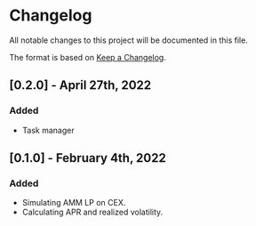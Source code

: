 # Changelog

All notable changes to this project will be documented in this file.

The format is based on [Keep a Changelog](https://keepachangelog.com/en/1.0.0/).

## [0.2.0] - April 27th, 2022

### Added

* Task manager

## [0.1.0] - February 4th, 2022

### Added

* Simulating AMM LP on CEX.
* Calculating APR and realized volatility.
